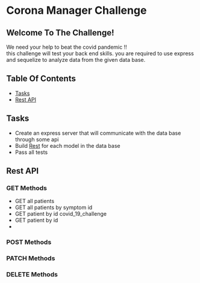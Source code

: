 # Corona Manager Challenge

## Welcome To The Challenge!
We need your help to beat the covid pandemic !! \
this challenge will test your back end skills. you are required to use express and sequelize to analyze data from the given data base.


## Table Of Contents

* [Tasks](#Tasks) 
* [Rest API](#Rest-API)

## Tasks
- Create an express server that will communicate with the data base through some api
- Build [Rest](#Rest-API) for each model in the data base
- Pass all tests

## Rest API
### GET Methods
- GET all patients
- GET all patients by symptom id
- GET patient by id covid_19_challenge
- GET patient by id
- 
### POST Methods

### PATCH Methods

### DELETE Methods